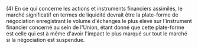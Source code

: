 (4) En ce qui concerne les actions et instruments financiers assimilés, le marché significatif en termes de liquidité devrait être la plate-forme de négociation enregistrant le volume d'échanges le plus élevé sur l'instrument financier concerné au sein de l'Union, étant donné que cette plate-forme est celle qui est à même d'avoir l'impact le plus marqué sur tout le marché si la négociation est suspendue.